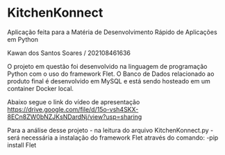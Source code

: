# KitchenKonnect
Aplicação feita para a Matéria de Desenvolvimento Rápido de Aplicações em Python

Kawan dos Santos Soares / 202108461636 

O projeto em questão foi desenvolvido na linguagem de programação Python com o uso do framework Flet. 
O Banco de Dados relacionado ao produto final é desenvolvido em MySQL e está sendo hosteado em um container Docker local.

Abaixo segue o link do vídeo de apresentação
https://drive.google.com/file/d/15o-vsh4SKX-8ECn8ZW0bNZJKsNDardNj/view?usp=sharing

Para a análise desse projeto - na leitura do arquivo KitchenKonnect.py - será necessária a instalação do framework Flet através do comando:
-pip install Flet
